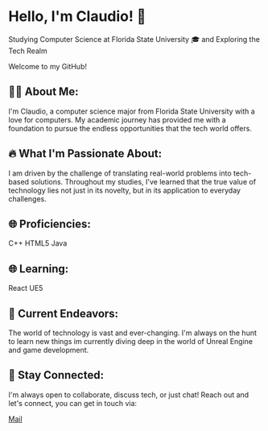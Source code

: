 </html>
<body>

<h1>Hello, I'm Claudio! 👋</h1>
    <p>Studying Computer Science at Florida State University 🎓 and Exploring the Tech Realm</p>
    <p>Welcome to my GitHub! </p>

<h2>👨‍💻 About Me:</h2>
    <p>I'm Claudio, a computer science major from Florida State University with a love for computers. My academic journey has provided me with a foundation to pursue the endless opportunities that the tech world offers.</p>

<h2>🔥 What I'm Passionate About:</h2>
    <p>I am driven by the challenge of translating real-world problems into tech-based solutions. Throughout my studies, I've learned that the true value of technology lies not just in its novelty, but in its application to everyday challenges.</p>

<h2>🌐 Proficiencies:</h2>
    <p>C++ HTML5 Java</p>

<h2>🌐 Learning:</h2>
    <p>React UE5</p>

<h2>🌱 Current Endeavors:</h2>
    <p>The world of technology is vast and ever-changing. I'm always on the hunt to learn new things im currently diving deep in the world of Unreal Engine and game development.</p>

<h2>💌 Stay Connected:</h2>
    <p>I'm always open to collaborate, discuss tech, or just chat! Reach out and let's connect, you can get in touch via:</p>
    <a href="mailto:claudioflorio1@hotmail.com">Mail</a>

</body>

</html>
